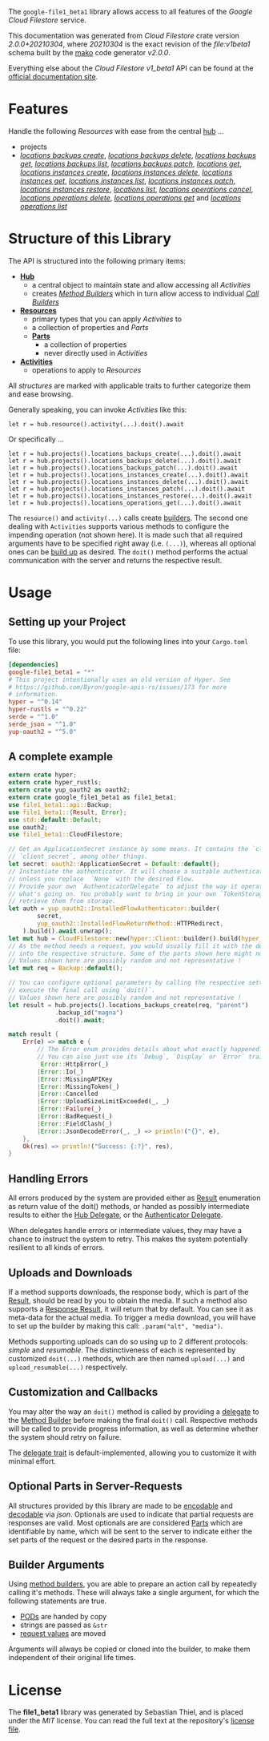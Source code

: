<!---
DO NOT EDIT !
This file was generated automatically from 'src/mako/api/README.md.mako'
DO NOT EDIT !
-->
The `google-file1_beta1` library allows access to all features of the *Google Cloud Filestore* service.

This documentation was generated from *Cloud Filestore* crate version *2.0.0+20210304*, where *20210304* is the exact revision of the *file:v1beta1* schema built by the [mako](http://www.makotemplates.org/) code generator *v2.0.0*.

Everything else about the *Cloud Filestore* *v1_beta1* API can be found at the
[official documentation site](https://cloud.google.com/filestore/).
# Features

Handle the following *Resources* with ease from the central [hub](https://docs.rs/google-file1_beta1/2.0.0+20210304/google_file1_beta1/CloudFilestore) ... 

* projects
 * [*locations backups create*](https://docs.rs/google-file1_beta1/2.0.0+20210304/google_file1_beta1/api::ProjectLocationBackupCreateCall), [*locations backups delete*](https://docs.rs/google-file1_beta1/2.0.0+20210304/google_file1_beta1/api::ProjectLocationBackupDeleteCall), [*locations backups get*](https://docs.rs/google-file1_beta1/2.0.0+20210304/google_file1_beta1/api::ProjectLocationBackupGetCall), [*locations backups list*](https://docs.rs/google-file1_beta1/2.0.0+20210304/google_file1_beta1/api::ProjectLocationBackupListCall), [*locations backups patch*](https://docs.rs/google-file1_beta1/2.0.0+20210304/google_file1_beta1/api::ProjectLocationBackupPatchCall), [*locations get*](https://docs.rs/google-file1_beta1/2.0.0+20210304/google_file1_beta1/api::ProjectLocationGetCall), [*locations instances create*](https://docs.rs/google-file1_beta1/2.0.0+20210304/google_file1_beta1/api::ProjectLocationInstanceCreateCall), [*locations instances delete*](https://docs.rs/google-file1_beta1/2.0.0+20210304/google_file1_beta1/api::ProjectLocationInstanceDeleteCall), [*locations instances get*](https://docs.rs/google-file1_beta1/2.0.0+20210304/google_file1_beta1/api::ProjectLocationInstanceGetCall), [*locations instances list*](https://docs.rs/google-file1_beta1/2.0.0+20210304/google_file1_beta1/api::ProjectLocationInstanceListCall), [*locations instances patch*](https://docs.rs/google-file1_beta1/2.0.0+20210304/google_file1_beta1/api::ProjectLocationInstancePatchCall), [*locations instances restore*](https://docs.rs/google-file1_beta1/2.0.0+20210304/google_file1_beta1/api::ProjectLocationInstanceRestoreCall), [*locations list*](https://docs.rs/google-file1_beta1/2.0.0+20210304/google_file1_beta1/api::ProjectLocationListCall), [*locations operations cancel*](https://docs.rs/google-file1_beta1/2.0.0+20210304/google_file1_beta1/api::ProjectLocationOperationCancelCall), [*locations operations delete*](https://docs.rs/google-file1_beta1/2.0.0+20210304/google_file1_beta1/api::ProjectLocationOperationDeleteCall), [*locations operations get*](https://docs.rs/google-file1_beta1/2.0.0+20210304/google_file1_beta1/api::ProjectLocationOperationGetCall) and [*locations operations list*](https://docs.rs/google-file1_beta1/2.0.0+20210304/google_file1_beta1/api::ProjectLocationOperationListCall)




# Structure of this Library

The API is structured into the following primary items:

* **[Hub](https://docs.rs/google-file1_beta1/2.0.0+20210304/google_file1_beta1/CloudFilestore)**
    * a central object to maintain state and allow accessing all *Activities*
    * creates [*Method Builders*](https://docs.rs/google-file1_beta1/2.0.0+20210304/google_file1_beta1/client::MethodsBuilder) which in turn
      allow access to individual [*Call Builders*](https://docs.rs/google-file1_beta1/2.0.0+20210304/google_file1_beta1/client::CallBuilder)
* **[Resources](https://docs.rs/google-file1_beta1/2.0.0+20210304/google_file1_beta1/client::Resource)**
    * primary types that you can apply *Activities* to
    * a collection of properties and *Parts*
    * **[Parts](https://docs.rs/google-file1_beta1/2.0.0+20210304/google_file1_beta1/client::Part)**
        * a collection of properties
        * never directly used in *Activities*
* **[Activities](https://docs.rs/google-file1_beta1/2.0.0+20210304/google_file1_beta1/client::CallBuilder)**
    * operations to apply to *Resources*

All *structures* are marked with applicable traits to further categorize them and ease browsing.

Generally speaking, you can invoke *Activities* like this:

```Rust,ignore
let r = hub.resource().activity(...).doit().await
```

Or specifically ...

```ignore
let r = hub.projects().locations_backups_create(...).doit().await
let r = hub.projects().locations_backups_delete(...).doit().await
let r = hub.projects().locations_backups_patch(...).doit().await
let r = hub.projects().locations_instances_create(...).doit().await
let r = hub.projects().locations_instances_delete(...).doit().await
let r = hub.projects().locations_instances_patch(...).doit().await
let r = hub.projects().locations_instances_restore(...).doit().await
let r = hub.projects().locations_operations_get(...).doit().await
```

The `resource()` and `activity(...)` calls create [builders][builder-pattern]. The second one dealing with `Activities` 
supports various methods to configure the impending operation (not shown here). It is made such that all required arguments have to be 
specified right away (i.e. `(...)`), whereas all optional ones can be [build up][builder-pattern] as desired.
The `doit()` method performs the actual communication with the server and returns the respective result.

# Usage

## Setting up your Project

To use this library, you would put the following lines into your `Cargo.toml` file:

```toml
[dependencies]
google-file1_beta1 = "*"
# This project intentionally uses an old version of Hyper. See
# https://github.com/Byron/google-apis-rs/issues/173 for more
# information.
hyper = "^0.14"
hyper-rustls = "^0.22"
serde = "^1.0"
serde_json = "^1.0"
yup-oauth2 = "^5.0"
```

## A complete example

```Rust
extern crate hyper;
extern crate hyper_rustls;
extern crate yup_oauth2 as oauth2;
extern crate google_file1_beta1 as file1_beta1;
use file1_beta1::api::Backup;
use file1_beta1::{Result, Error};
use std::default::Default;
use oauth2;
use file1_beta1::CloudFilestore;

// Get an ApplicationSecret instance by some means. It contains the `client_id` and 
// `client_secret`, among other things.
let secret: oauth2::ApplicationSecret = Default::default();
// Instantiate the authenticator. It will choose a suitable authentication flow for you, 
// unless you replace  `None` with the desired Flow.
// Provide your own `AuthenticatorDelegate` to adjust the way it operates and get feedback about 
// what's going on. You probably want to bring in your own `TokenStorage` to persist tokens and
// retrieve them from storage.
let auth = yup_oauth2::InstalledFlowAuthenticator::builder(
        secret,
        yup_oauth2::InstalledFlowReturnMethod::HTTPRedirect,
    ).build().await.unwrap();
let mut hub = CloudFilestore::new(hyper::Client::builder().build(hyper_rustls::HttpsConnector::with_native_roots()), auth);
// As the method needs a request, you would usually fill it with the desired information
// into the respective structure. Some of the parts shown here might not be applicable !
// Values shown here are possibly random and not representative !
let mut req = Backup::default();

// You can configure optional parameters by calling the respective setters at will, and
// execute the final call using `doit()`.
// Values shown here are possibly random and not representative !
let result = hub.projects().locations_backups_create(req, "parent")
             .backup_id("magna")
             .doit().await;

match result {
    Err(e) => match e {
        // The Error enum provides details about what exactly happened.
        // You can also just use its `Debug`, `Display` or `Error` traits
         Error::HttpError(_)
        |Error::Io(_)
        |Error::MissingAPIKey
        |Error::MissingToken(_)
        |Error::Cancelled
        |Error::UploadSizeLimitExceeded(_, _)
        |Error::Failure(_)
        |Error::BadRequest(_)
        |Error::FieldClash(_)
        |Error::JsonDecodeError(_, _) => println!("{}", e),
    },
    Ok(res) => println!("Success: {:?}", res),
}

```
## Handling Errors

All errors produced by the system are provided either as [Result](https://docs.rs/google-file1_beta1/2.0.0+20210304/google_file1_beta1/client::Result) enumeration as return value of
the doit() methods, or handed as possibly intermediate results to either the 
[Hub Delegate](https://docs.rs/google-file1_beta1/2.0.0+20210304/google_file1_beta1/client::Delegate), or the [Authenticator Delegate](https://docs.rs/yup-oauth2/*/yup_oauth2/trait.AuthenticatorDelegate.html).

When delegates handle errors or intermediate values, they may have a chance to instruct the system to retry. This 
makes the system potentially resilient to all kinds of errors.

## Uploads and Downloads
If a method supports downloads, the response body, which is part of the [Result](https://docs.rs/google-file1_beta1/2.0.0+20210304/google_file1_beta1/client::Result), should be
read by you to obtain the media.
If such a method also supports a [Response Result](https://docs.rs/google-file1_beta1/2.0.0+20210304/google_file1_beta1/client::ResponseResult), it will return that by default.
You can see it as meta-data for the actual media. To trigger a media download, you will have to set up the builder by making
this call: `.param("alt", "media")`.

Methods supporting uploads can do so using up to 2 different protocols: 
*simple* and *resumable*. The distinctiveness of each is represented by customized 
`doit(...)` methods, which are then named `upload(...)` and `upload_resumable(...)` respectively.

## Customization and Callbacks

You may alter the way an `doit()` method is called by providing a [delegate](https://docs.rs/google-file1_beta1/2.0.0+20210304/google_file1_beta1/client::Delegate) to the 
[Method Builder](https://docs.rs/google-file1_beta1/2.0.0+20210304/google_file1_beta1/client::CallBuilder) before making the final `doit()` call. 
Respective methods will be called to provide progress information, as well as determine whether the system should 
retry on failure.

The [delegate trait](https://docs.rs/google-file1_beta1/2.0.0+20210304/google_file1_beta1/client::Delegate) is default-implemented, allowing you to customize it with minimal effort.

## Optional Parts in Server-Requests

All structures provided by this library are made to be [encodable](https://docs.rs/google-file1_beta1/2.0.0+20210304/google_file1_beta1/client::RequestValue) and 
[decodable](https://docs.rs/google-file1_beta1/2.0.0+20210304/google_file1_beta1/client::ResponseResult) via *json*. Optionals are used to indicate that partial requests are responses 
are valid.
Most optionals are are considered [Parts](https://docs.rs/google-file1_beta1/2.0.0+20210304/google_file1_beta1/client::Part) which are identifiable by name, which will be sent to 
the server to indicate either the set parts of the request or the desired parts in the response.

## Builder Arguments

Using [method builders](https://docs.rs/google-file1_beta1/2.0.0+20210304/google_file1_beta1/client::CallBuilder), you are able to prepare an action call by repeatedly calling it's methods.
These will always take a single argument, for which the following statements are true.

* [PODs][wiki-pod] are handed by copy
* strings are passed as `&str`
* [request values](https://docs.rs/google-file1_beta1/2.0.0+20210304/google_file1_beta1/client::RequestValue) are moved

Arguments will always be copied or cloned into the builder, to make them independent of their original life times.

[wiki-pod]: http://en.wikipedia.org/wiki/Plain_old_data_structure
[builder-pattern]: http://en.wikipedia.org/wiki/Builder_pattern
[google-go-api]: https://github.com/google/google-api-go-client

# License
The **file1_beta1** library was generated by Sebastian Thiel, and is placed 
under the *MIT* license.
You can read the full text at the repository's [license file][repo-license].

[repo-license]: https://github.com/Byron/google-apis-rsblob/master/LICENSE.md
